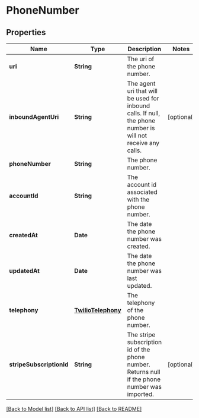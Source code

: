 # PhoneNumber

## Properties
Name | Type | Description | Notes
------------ | ------------- | ------------- | -------------
**uri** | **String** | The uri of the phone number. | 
**inboundAgentUri** | **String** | The agent uri that will be used for inbound calls. If null, the phone number is will not receive any calls. | [optional] 
**phoneNumber** | **String** | The phone number. | 
**accountId** | **String** | The account id associated with the phone number. | 
**createdAt** | **Date** | The date the phone number was created. | 
**updatedAt** | **Date** | The date the phone number was last updated. | 
**telephony** | [**TwilioTelephony**](TwilioTelephony.md) | The telephony of the phone number. | 
**stripeSubscriptionId** | **String** | The stripe subscription id of the phone number. Returns null if the phone number was imported. | [optional] 

[[Back to Model list]](../README.md#documentation-for-models) [[Back to API list]](../README.md#documentation-for-api-endpoints) [[Back to README]](../README.md)


